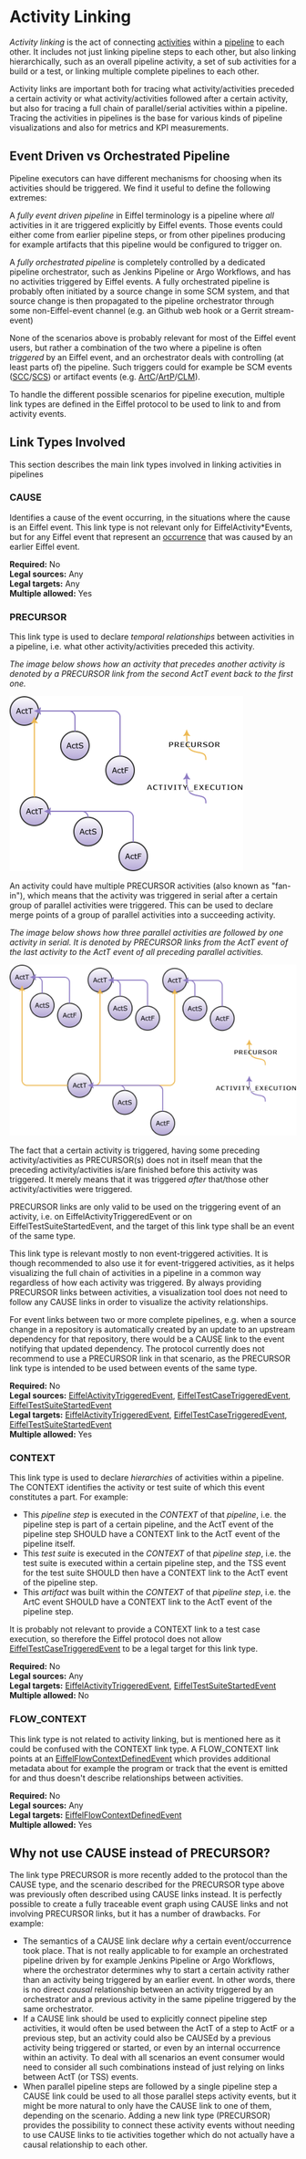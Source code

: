 <!---
   Copyright 2022 Ericsson AB.
   For a full list of individual contributors, please see the commit history.

   Licensed under the Apache License, Version 2.0 (the "License");
   you may not use this file except in compliance with the License.
   You may obtain a copy of the License at

       http://www.apache.org/licenses/LICENSE-2.0

   Unless required by applicable law or agreed to in writing, software
   distributed under the License is distributed on an "AS IS" BASIS,
   WITHOUT WARRANTIES OR CONDITIONS OF ANY KIND, either express or implied.
   See the License for the specific language governing permissions and
   limitations under the License.
--->

# Activity Linking
_Activity linking_ is the act of connecting [activities](./glossary.md#activity) within a [pipeline](./glossary.md#pipeline) to each other. It includes not just linking pipeline steps to each other, but also linking hierarchically, such as an overall pipeline activity, a set of sub activities for a build or a test, or linking multiple complete pipelines to each other.

Activity links are important both for tracing what activity/activities preceded a certain activity or what activity/activities followed after a certain activity, but also for tracing a full chain of parallel/serial activities within a pipeline. Tracing the activities in pipelines is the base for various kinds of pipeline visualizations and also for metrics and KPI measurements.

## Event Driven vs Orchestrated Pipeline

Pipeline executors can have different mechanisms for choosing when its activities should be triggered. We find it useful to define the following extremes:

A _fully event driven pipeline_ in Eiffel terminology is a pipeline where _all_ activities in it are triggered explicitly by Eiffel events. Those events could either come from earlier pipeline steps, or from other pipelines producing for example artifacts that this pipeline would be configured to trigger on.

A _fully orchestrated pipeline_ is completely controlled by a dedicated pipeline orchestrator, such as Jenkins Pipeline or Argo Workflows, and has no activities triggered by Eiffel events. A fully orchestrated pipeline is probably often initiated by a source change in some SCM system, and that source change is then propagated to the pipeline orchestrator through some non-Eiffel-event channel (e.g. an Github web hook or a Gerrit stream-event)

None of the scenarios above is probably relevant for most of the Eiffel event users, but rather a combination of the two where a pipeline is often _triggered_ by an Eiffel event, and an orchestrator deals with controlling (at least parts of) the pipeline. Such triggers could for example be SCM events ([SCC][SCC]/[SCS][SCS]) or artifact events (e.g. [ArtC][ArtC]/[ArtP][ArtP]/[CLM][CLM]).

To handle the different possible scenarios for pipeline execution, multiple link types are defined in the Eiffel protocol to be used to link to and from activity events.

## Link Types Involved
This section describes the main link types involved in linking activities in pipelines

### CAUSE
Identifies a cause of the event occurring, in the situations where the cause is an Eiffel event. This link type is not relevant only for EiffelActivity\*Events, but for any Eiffel event that represent an [occurrence](glossary.md#occurrence) that was caused by an earlier Eiffel event.

__Required:__ No  
__Legal sources:__ Any  
__Legal targets:__ Any  
__Multiple allowed:__ Yes  

### PRECURSOR
This link type is used to declare *temporal relationships* between activities in a pipeline, i.e. what other activity/activities preceded this activity.

*The image below shows how an activity that precedes another activity is denoted by a PRECURSOR link from the second ActT event back to the first one.*

![A Simple PRECURSOR Example](./precursor-simple.png "Simple PRECURSOR Example")

An activity could have multiple PRECURSOR activities (also known as "fan-in"), which means that the activity was triggered in serial after a certain group of parallel activities were triggered. This can be used to declare merge points of a group of parallel activities into a succeeding activity.

*The image below shows how three parallel activities are followed by one activity in serial. It is denoted by PRECURSOR links from the ActT event of the last activity to the ActT event of all preceding parallel activities.*

![A Parallel PRECURSOR Example](./precursor-parallel.png "Parallel PRECURSOR Example")

The fact that a certain activity is triggered, having some preceding activity/activities as PRECURSOR(s) does not in itself mean that the preceding activity/activities is/are finished before this activity was triggered. It merely means that it was triggered *after* that/those other activity/activities were triggered.

PRECURSOR links are only valid to be used on the triggering event of an activity, i.e. on EiffelActivityTriggeredEvent or on EiffelTestSuiteStartedEvent, and the target of this link type shall be an event of the same type.

This link type is relevant mostly to non event-triggered activities. It is though recommended to also use it for event-triggered activities, as it helps visualizing the full chain of activities in a pipeline in a common way regardless of how each activity was triggered. By always providing PRECURSOR links between activities, a visualization tool does not need to follow any CAUSE links in order to visualize the activity relationships.

For event links between two or more complete pipelines, e.g. when a source change in a repository is automatically created by an update to an upstream dependency for that repository, there would be a CAUSE link to the event notifying that updated dependency. The protocol currently does not recommend to use a PRECURSOR link in that scenario, as the PRECURSOR link type is intended to be used between events of the same type.

__Required:__ No  
__Legal sources:__ [EiffelActivityTriggeredEvent][ActT],
[EiffelTestCaseTriggeredEvent][TCT], [EiffelTestSuiteStartedEvent][TSS]  
__Legal targets:__ [EiffelActivityTriggeredEvent][ActT],
[EiffelTestCaseTriggeredEvent][TCT], [EiffelTestSuiteStartedEvent][TSS]  
__Multiple allowed:__ Yes  

### CONTEXT
This link type is used to declare *hierarchies* of activities within a pipeline. The CONTEXT identifies the activity or test suite of which this event constitutes a part. For example:
- This *pipeline step* is executed in the *CONTEXT* of that *pipeline*, i.e. the pipeline step is part of a certain pipeline, and the ActT event of the pipeline step SHOULD have a CONTEXT link to the ActT event of the pipeline itself.
- This *test suite* is executed in the *CONTEXT* of that *pipeline step*, i.e. the test suite is executed within a certain pipeline step, and the TSS event for the test suite SHOULD then have a CONTEXT link to the ActT event of the pipeline step.
- This *artifact* was built within the *CONTEXT* of that *pipeline step*, i.e. the ArtC event SHOULD have a CONTEXT link to the ActT event of the pipeline step.

It is probably not relevant to provide a CONTEXT link to a test case execution, so therefore the Eiffel protocol does not allow [EiffelTestCaseTriggeredEvent][TCT] to be a legal target for this link type.

__Required:__ No  
__Legal sources:__ Any  
__Legal targets:__ [EiffelActivityTriggeredEvent][ActT],
[EiffelTestSuiteStartedEvent][TSS]  
__Multiple allowed:__ No  

### FLOW_CONTEXT
This link type is not related to activity linking, but is mentioned here as it could be confused with the CONTEXT link type. A FLOW_CONTEXT link points at an [EiffelFlowContextDefinedEvent][FCD] which provides additional metadata about for example the program or track that the event is emitted for and thus doesn't describe relationships between activities.

__Required:__ No  
__Legal sources:__ Any  
__Legal targets:__ [EiffelFlowContextDefinedEvent][FCD]  
__Multiple allowed:__ Yes  

## Why not use CAUSE instead of PRECURSOR?
The link type PRECURSOR is more recently added to the protocol than the CAUSE type, and the scenario described for the PRECURSOR type above was previously often described using CAUSE links instead. It is perfectly possible to create a fully traceable event graph using CAUSE links and not involving PRECURSOR links, but it has a number of drawbacks. For example:

- The semantics of a CAUSE link declare _why_ a certain event/occurrence took place. That is not really applicable to for example an orchestrated pipeline driven by for example Jenkins Pipeline or Argo Workflows, where the orchestrator determines why to start a certain activity rather than an activity being triggered by an earlier event. In other words, there is no direct _causal_ relationship between an activity triggered by an orchestrator and a previous activity in the same pipeline triggered by the same orchestrator.
- If a CAUSE link should be used to explicitly connect pipeline step activities, it would often be used between the ActT of a step to ActF or a previous step, but an activity could also be CAUSEd by a previous activity being triggered or started, or even by an internal occurrence within an activity. To deal with all scenarios an event consumer would need to consider all such combinations instead of just relying on links between ActT (or TSS) events.
- When parallel pipeline steps are followed by a single pipeline step a CAUSE link could be used to all those parallel steps activity events, but it might be more natural to only have the CAUSE link to one of them, depending on the scenario. Adding a new link type (PRECURSOR) provides the possibility to connect these activity events without needing to use CAUSE links to tie activities together which do not actually have a causal relationship to each other.

<!-- Bookmarks section -->
[ActT]: ../eiffel-vocabulary/EiffelActivityTriggeredEvent.md
[ArtC]: ../eiffel-vocabulary/EiffelArtifactCreatedEvent.md
[ArtP]: ../eiffel-vocabulary/EiffelArtifactPublishedEvent.md
[CLM]: ../eiffel-vocabulary/EiffelConfidenceLevelModifiedEvent.md
[FCD]: ../eiffel-vocabulary/EiffelFlowContextDefinedEvent.md
[SCC]: ../eiffel-vocabulary/EiffelSourceChangeCreatedEvent.md
[SCS]: ../eiffel-vocabulary/EiffelSourceChangeSubmittedEvent.md
[TCT]: ../eiffel-vocabulary/EiffelTestCaseTriggeredEvent.md
[TSS]: ../eiffel-vocabulary/EiffelTestSuiteStartedEvent.md
